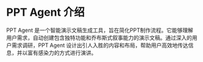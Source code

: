# PPT Agent 介绍

PPT Agent 是一个智能演示文稿生成工具，旨在简化PPT制作流程。它能够理解用户需求，自动创建包含独特功能和乔布斯式叙事能力的演示文稿。通过深入的用户需求调研，PPT Agent 设计出引人入胜的内容和布局，帮助用户高效地传达信息，并以富有感染力的方式进行演讲。